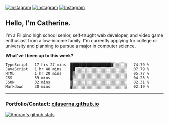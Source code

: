 <a href="https://www.instagram.com/clasernaj/"><img src="https://img.shields.io/badge/-Instagram-e4405f?style=flat-square&logo=Instagram&logoColor=white" alt="Instagram"/></a>
<a href="https://www.linkedin.com/in/catherinelaserna/"><img src="https://img.shields.io/badge/-LinkedIn-0e76a8?style=flat-square&logo=Linkedin&logoColor=white" alt="Instagram"/></a> 
<a href="https://cjlaserna.github.io/"><img src="https://img.shields.io/badge/-Portfolio-purple" alt="Instagram"/></a> 

## Hello, I'm Catherine.
I'm a Filipino high school senior, self-taught web developer, and video game enthusiast from a low-income family. I'm currently applying for college or university and planning to pursue a major in computer science.

**What've I been up to this week?** 
<!--START_SECTION:waka-->

```text
TypeScript   17 hrs 27 mins  ██████████████████▓░░░░░░   74.79 %
JavaScript   1 hr 48 mins    ██░░░░░░░░░░░░░░░░░░░░░░░   07.79 %
HTML         1 hr 20 mins    █▒░░░░░░░░░░░░░░░░░░░░░░░   05.77 %
CSS          59 mins         █░░░░░░░░░░░░░░░░░░░░░░░░   04.23 %
JSON         32 mins         ▓░░░░░░░░░░░░░░░░░░░░░░░░   02.31 %
Markdown     30 mins         ▓░░░░░░░░░░░░░░░░░░░░░░░░   02.19 %
```

<!--END_SECTION:waka-->

-------------
### Portfolio/Contact: [cjlaserna.github.io](https://cjlaserna.github.io)
[![Anurag's github stats](https://github-readme-stats.vercel.app/api?username=cjlaserna&theme=cobalt)](https://github.com/anuraghazra/github-readme-stats)
